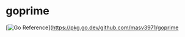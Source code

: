 # goprime

[![Go Reference](https://pkg.go.dev/badge/github.com/masv3971/goprime.svg)](https://pkg.go.dev/github.com/masv3971/goprime